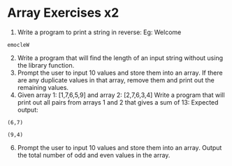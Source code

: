 # Array Exercises x2

1. Write a program to print a string in reverse:
Eg: Welcome
```
emocleW
```
2. Write a program that will find the length of an input string without using the library function.
3. Prompt the user to input 10 values and store them into an array. If there are any duplicate values in that array, remove them and print out the remaining values.
4. Given array 1: [1,7,6,5,9] and array 2: [2,7,6,3,4] 
 Write a program that will print out all pairs from arrays 1 and 2 that gives a sum of 13:
Expected output:

```
(6,7)

(9,4)
```
6. Prompt the user to input 10 values and store them into an array. Output the total number of odd and even values in the array.
